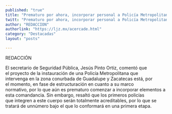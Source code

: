 ```yaml
---
published: "true"
title: "Prematuro por ahora, incorporar personal a Policía Metropolitana: Pinto Ortiz"
twitt: "Prematuro por ahora, incorporar personal a Policía Metropolitana: Pinto Ortiz"
author: "REDACCION"
authorlink: "https://ljz.mx/acercade.html"
category: "Destacadas"
layout: "posts"

---
```


REDACCIÓN

El secretario de Seguridad Pública, Jesús Pinto Ortiz, comentó que el proyecto de la instauración de una Policía Metropolitana que  
intervenga en la zona conurbada de Guadalupe y Zacatecas está, por el momento, en fase de estructuración en cuanto a su marco  
normativo, por lo que aún es prematuro comenzar a incorporar elementos a esta comandancia.  Sin embargo, resaltó que los primeros policías que integren a este cuerpo serán totalmente acreditables, por lo que se tratará de unnúmero bajo el que lo conformará en una primera etapa.
